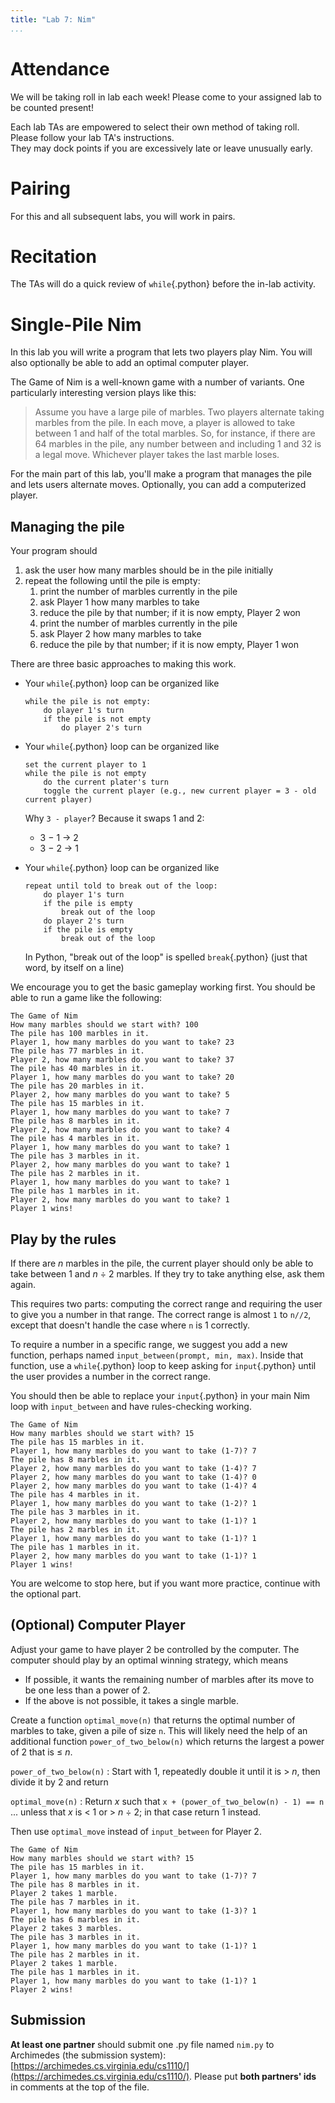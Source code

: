 ```yaml
---
title: "Lab 7: Nim"
...
```


<!--
Should be changed.  Something that separates 
    for c in str:
and 
    for i in range(len(str)):
is prefered
-->

# Attendance

We will be taking roll in lab each week! Please come to your assigned lab to be counted present!

Each lab TAs are empowered to select their own method of taking roll.
Please follow your lab TA's instructions.  
They may dock points if you  are excessively late or leave unusually early.

# Pairing

For this and all subsequent labs, you will work in pairs.

# Recitation

The TAs will do a quick review of `while`{.python} before the in-lab activity.

# Single-Pile Nim

In this lab you will write a program that lets two players play Nim.
You will also optionally be able to add an optimal computer player.

The Game of Nim is a well-known game with a number of variants. One particularly interesting version plays like this:

> Assume you have a large pile of marbles. Two players alternate taking marbles from the pile. In each move, a player is allowed to take between 1 and half of the total marbles. So, for instance, if there are 64 marbles in the pile, any number between and including 1 and 32 is a legal move. Whichever player takes the last marble loses.

For the main part of this lab, you'll make a program that manages the pile and lets users alternate moves.
Optionally, you can add a computerized player.

## Managing the pile

Your program should

1.  ask the user how many marbles should be in the pile initially
2.  repeat the following until the pile is empty:
    1.  print the number of marbles currently in the pile
    1.  ask Player 1 how many marbles to take
    1.  reduce the pile by that number; if it is now empty, Player 2 won
    1.  print the number of marbles currently in the pile
    1.  ask Player 2 how many marbles to take
    1.  reduce the pile by that number; if it is now empty, Player 1 won

There are three basic approaches to making this work.

-   Your `while`{.python} loop can be organized like
    
        while the pile is not empty:
            do player 1's turn
            if the pile is not empty
                do player 2's turn

-   Your `while`{.python} loop can be organized like
    
        set the current player to 1
        while the pile is not empty
            do the current plater's turn
            toggle the current player (e.g., new current player = 3 - old current player)
    
    Why `3 - player`? Because it swaps 1 and 2:
    
    -   3 − 1 → 2
    -   3 − 2 → 1

-   Your `while`{.python} loop can be organized like

        repeat until told to break out of the loop:
            do player 1's turn
            if the pile is empty
                break out of the loop
            do player 2's turn
            if the pile is empty
                break out of the loop

    In Python, "break out of the loop" is spelled `break`{.python} (just that word, by itself on a line)

We encourage you to get the basic gameplay working first.
You should be able to run a game like the following:

    The Game of Nim
    How many marbles should we start with? 100
    The pile has 100 marbles in it.
    Player 1, how many marbles do you want to take? 23
    The pile has 77 marbles in it.
    Player 2, how many marbles do you want to take? 37
    The pile has 40 marbles in it.
    Player 1, how many marbles do you want to take? 20
    The pile has 20 marbles in it.
    Player 2, how many marbles do you want to take? 5
    The pile has 15 marbles in it.
    Player 1, how many marbles do you want to take? 7
    The pile has 8 marbles in it.
    Player 2, how many marbles do you want to take? 4
    The pile has 4 marbles in it.
    Player 1, how many marbles do you want to take? 1
    The pile has 3 marbles in it.
    Player 2, how many marbles do you want to take? 1
    The pile has 2 marbles in it.
    Player 1, how many marbles do you want to take? 1
    The pile has 1 marbles in it.
    Player 2, how many marbles do you want to take? 1
    Player 1 wins!

## Play by the rules

If there are *n* marbles in the pile, the current player should only be able to take between 1 and *n* ÷ 2 marbles.
If they try to take anything else, ask them again.

This requires two parts: computing the correct range and requiring the user to give you a number in that range.
The correct range is almost `1` to `n//2`, except that doesn't handle the case where `n` is 1 correctly.

To require a number in a specific range, we suggest you add a new function, perhaps named `input_between(prompt, min, max)`.
Inside that function, use a `while`{.python} loop to keep asking for `input`{.python} until the user provides a number in the correct range.

You should then be able to replace your `input`{.python} in your main Nim loop with `input_between` and have rules-checking working.

    The Game of Nim
    How many marbles should we start with? 15
    The pile has 15 marbles in it.
    Player 1, how many marbles do you want to take (1-7)? 7
    The pile has 8 marbles in it.
    Player 2, how many marbles do you want to take (1-4)? 7
    Player 2, how many marbles do you want to take (1-4)? 0
    Player 2, how many marbles do you want to take (1-4)? 4
    The pile has 4 marbles in it.
    Player 1, how many marbles do you want to take (1-2)? 1
    The pile has 3 marbles in it.
    Player 2, how many marbles do you want to take (1-1)? 1
    The pile has 2 marbles in it.
    Player 1, how many marbles do you want to take (1-1)? 1
    The pile has 1 marbles in it.
    Player 2, how many marbles do you want to take (1-1)? 1
    Player 1 wins!

You are welcome to stop here, but if you want more practice, continue with the optional part.

## (Optional) Computer Player

Adjust your game to have player 2 be controlled by the computer.
The computer should play by an optimal winning strategy, which means

-   If possible, it wants the remaining number of marbles after its move to be one less than a power of 2.
-   If the above is not possible, it takes a single marble.

Create a function `optimal_move(n)` that returns the optimal number of marbles to take, given a pile of size `n`.
This will likely need the help of an additional function `power_of_two_below(n)` which returns the largest a power of 2 that is &le; *n*.

`power_of_two_below(n)`
:   Start with 1, repeatedly double it until it is > *n*, then divide it by 2 and return

`optimal_move(n)`
:   Return *x* such that `x + (power_of_two_below(n) - 1) == n`
    ... unless that *x* is < 1 or > *n* ÷ 2; in that case return 1 instead.

Then use `optimal_move` instead of `input_between` for Player 2.

    The Game of Nim
    How many marbles should we start with? 15
    The pile has 15 marbles in it.
    Player 1, how many marbles do you want to take (1-7)? 7
    The pile has 8 marbles in it.
    Player 2 takes 1 marble.
    The pile has 7 marbles in it.
    Player 1, how many marbles do you want to take (1-3)? 1
    The pile has 6 marbles in it.
    Player 2 takes 3 marbles.
    The pile has 3 marbles in it.
    Player 1, how many marbles do you want to take (1-1)? 1
    The pile has 2 marbles in it.
    Player 2 takes 1 marble.
    The pile has 1 marbles in it.
    Player 1, how many marbles do you want to take (1-1)? 1
    Player 2 wins!



## Submission

**At least one partner** should submit one .py file named `nim.py` to Archimedes (the submission system):
[https://archimedes.cs.virginia.edu/cs1110/](https://archimedes.cs.virginia.edu/cs1110/).
Please put **both partners' ids** in comments at the top of the file.

